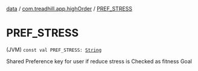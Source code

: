 [data](../index.md) / [com.treadhill.app.highOrder](index.md) / [PREF_STRESS](./-p-r-e-f_-s-t-r-e-s-s.md)

# PREF_STRESS

(JVM) `const val PREF_STRESS: `[`String`](https://kotlinlang.org/api/latest/jvm/stdlib/kotlin/-string/index.html)

Shared Preference key for user if reduce stress is Checked as fitness Goal

